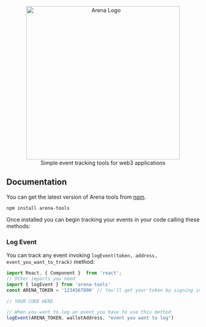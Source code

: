 <p align="center">
  <a href="https://www.getarena.xyz/" target="_blank">
    <img src="https://uploads-ssl.webflow.com/62ceb6b9a47f6225fcb1e08e/62e86d9d54b300192a31fb76_200%20%20(2048%20%C3%97%20500%20px).png" alt="Arena Logo" style="width:400px"><br/>
  </a>
    Simple event tracking tools for web3 applications
</p>

## Documentation

You can get the latest version of Arena tools from [npm](https://www.npmjs.com/package/arena-tools).

```
npm install arena-tools
```

Once installed you can begin tracking your events in your code calling these methods:

### Log Event

You can track any event invoking `logEvent(token, address, event_you_want_to_track)` method:

```javascript
import React, { Component }  from 'react';
// Other imports you need
import { logEvent } from 'arena-tools'
const ARENA_TOKEN = '1234567890' // You'll get your token by signing in our website

// YOUR CODE HERE

// When you want to log an event you have to use this method
logEvent(ARENA_TOKEN, walletAddress, "event you want to log")

```

